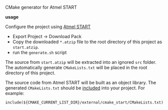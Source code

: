 CMake generator for Atmel START

**usage**

Configure the project using [Atmel START](https://start.atmel.com/)

* Export Project -> Download Pack
* Copy the downloaded `*.atzip` file to the root directory of this project as `start.atzip`.
* run the `generate.sh` script

The source from `start.atzip` will be extracted into an ignored `src` folder.
The automatically generate `CMakeLists.txt` will be placed in the root directory of this project.

The source code from Atmel START will be built as an object library.
The generated `CMakeLists.txt` should be [included](https://cmake.org/cmake/help/v3.11/command/include.html) into your project.
For example:

```
include(${CMAKE_CURRENT_LIST_DIR}/external/cmake_start/CMakeLists.txt)
```
